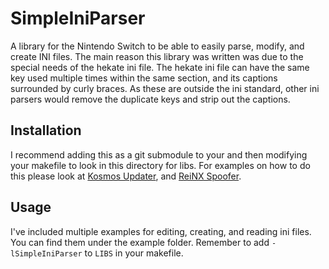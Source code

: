 # SimpleIniParser

A library for the Nintendo Switch to be able to easily parse, modify, and create INI files. The main reason this library was written was due to the special needs of the hekate ini file. The hekate ini file can have the same key used multiple times within the same section, and its captions surrounded by curly braces. As these are outside the ini standard, other ini parsers would remove the duplicate keys and strip out the captions.

## Installation

I recommend adding this as a git submodule to your and then modifying your makefile to look in this directory for libs. For examples on how to do this please look at [Kosmos Updater](https://github.com/AtlasNX/Kosmos-Updater), and [ReiNX Spoofer](https://github.com/NicholeMattera/ReiNX-Spoofer).

## Usage

I've included multiple examples for editing, creating, and reading ini files. You can find them under the example folder. Remember to add `-lSimpleIniParser` to `LIBS` in your makefile.
